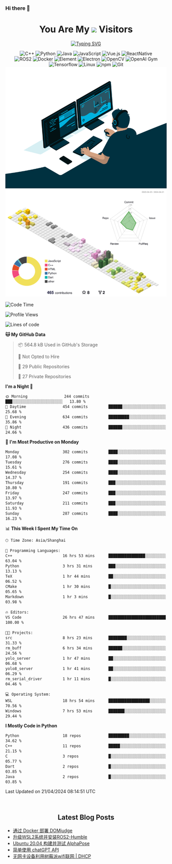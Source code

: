 ### Hi there 👋

<div align="center">
  <h1>
    You Are My <img src="https://profile-counter.glitch.me/fateryu/count.svg"> Visitors
  </h1>
  <!--<img align="center" src="https://github-readme-stats-git-masterrstaa-rickstaa.vercel.app/api?username=FaterYU&show_icons=true&count_private=true"/>-->

  <a href="https://git.io/typing-svg"><img src="https://readme-typing-svg.demolab.com?font=Fira+Code&pause=500&center=true&vCenter=true&random=false&width=435&lines=Talk+is+cheap.+Show+me+the+code." alt="Typing SVG" /></a>

  <img src="https://img.shields.io/badge/C++-512BD4?style=flat-square&logo=cplusplus&logoColor=ffffff" alt="C++">
  <img src="https://img.shields.io/badge/-Python-37A6AB?style=flat-square&logo=python&logoColor=ffffff" alt="Python">
  <img src="https://img.shields.io/badge/-Java-007396?style=flat-square&logo=java&logoColor=ffffff" alt="Java">
  <img src="https://img.shields.io/badge/JavaScript-F7DF1E?style=flat-square&logo=JavaScript&logoColor=ffffff" alt="JavaScript">
  <img src="https://img.shields.io/badge/-Vue.js-4FC08D?style=flat-square&logo=Vue.js&logoColor=ffffff" alt="Vue.js">
  <img src="https://img.shields.io/badge/ReactNative-813144?style=flat-square&logo=react&logoColor=ffffff" alt="ReactNative">
  </br>
  <img src="https://img.shields.io/badge/-ROS2-8DD6F9?style=flat-square&logo=ros&logoColor=ffffff" alt="ROS2">
  <img src="https://img.shields.io/badge/Docker-2496ED?style=flat-square&logo=docker&logoColor=ffffff" alt="Docker">
  <img src="https://img.shields.io/badge/-Element-02845A?style=flat-square&logo=electron&logoColor=ffffff" alt="Element">
  <img src="https://img.shields.io/badge/-Electron-002D71?style=flat-square&logo=element&logoColor=ffffff" alt="Electron">
  <img src="https://img.shields.io/badge/-OpenCV-361522?style=flat-square&logo=opencv&logoColor=ffffff" alt="OpenCV">
  <img src="https://img.shields.io/badge/-OpenAIGym-91302E?style=flat-square&logo=openaigym&logoColor=ffffff" alt="OpenAI Gym">
  </br>
  <img src="https://img.shields.io/badge/-Tensorflow-204366?style=flat-square&logo=tensorflow&logoColor=ffffff" alt="Tensorflow">
  <img src="https://img.shields.io/badge/-Linux-333333?style=flat-square&logo=linux&logoColor=white" alt="Linux">
  <img src="https://img.shields.io/badge/-NPM-CB3837?style=flat-square&logo=npm&logoColor=white" alt="npm">
  <img src="https://img.shields.io/badge/-Git-f05032?style=flat-square&logo=git&logoColor=white" alt="Git">
  </br>
  <img alt="GIF" src="./code.gif?raw=true" />
  </br>
  <!--<img src="https://github-readme-stats.vercel.app/api/top-langs/?username=fateryu&hide=HTML&langs_count=5">-->
  <img src="./profile-3d-contrib/profile-south-season-animate.svg">
  </br>
</div>

<!--START_SECTION:waka-->
![Code Time](http://img.shields.io/badge/Code%20Time-254%20hrs%2012%20mins-blue)

![Profile Views](http://img.shields.io/badge/Profile%20Views-0-blue)

![Lines of code](https://img.shields.io/badge/From%20Hello%20World%20I%27ve%20Written-14.0%20million%20lines%20of%20code-blue)

**🐱 My GitHub Data** 

> 📦 564.8 kB Used in GitHub's Storage 
 > 
> 🚫 Not Opted to Hire
 > 
> 📜 29 Public Repositories 
 > 
> 🔑 27 Private Repositories 
 > 
**I'm a Night 🦉** 

```text
🌞 Morning                244 commits         ███░░░░░░░░░░░░░░░░░░░░░░   13.80 % 
🌆 Daytime                454 commits         ██████░░░░░░░░░░░░░░░░░░░   25.68 % 
🌃 Evening                634 commits         █████████░░░░░░░░░░░░░░░░   35.86 % 
🌙 Night                  436 commits         ██████░░░░░░░░░░░░░░░░░░░   24.66 % 
```
📅 **I'm Most Productive on Monday** 

```text
Monday                   302 commits         ████░░░░░░░░░░░░░░░░░░░░░   17.08 % 
Tuesday                  276 commits         ████░░░░░░░░░░░░░░░░░░░░░   15.61 % 
Wednesday                254 commits         ████░░░░░░░░░░░░░░░░░░░░░   14.37 % 
Thursday                 191 commits         ███░░░░░░░░░░░░░░░░░░░░░░   10.80 % 
Friday                   247 commits         ███░░░░░░░░░░░░░░░░░░░░░░   13.97 % 
Saturday                 211 commits         ███░░░░░░░░░░░░░░░░░░░░░░   11.93 % 
Sunday                   287 commits         ████░░░░░░░░░░░░░░░░░░░░░   16.23 % 
```


📊 **This Week I Spent My Time On** 

```text
🕑︎ Time Zone: Asia/Shanghai

💬 Programming Languages: 
C++                      16 hrs 53 mins      ████████████████░░░░░░░░░   63.04 % 
Python                   3 hrs 31 mins       ███░░░░░░░░░░░░░░░░░░░░░░   13.13 % 
TeX                      1 hr 44 mins        ██░░░░░░░░░░░░░░░░░░░░░░░   06.52 % 
CMake                    1 hr 30 mins        █░░░░░░░░░░░░░░░░░░░░░░░░   05.65 % 
Markdown                 1 hr 3 mins         █░░░░░░░░░░░░░░░░░░░░░░░░   03.98 % 

🔥 Editors: 
VS Code                  26 hrs 47 mins      █████████████████████████   100.00 % 

🐱‍💻 Projects: 
src                      8 hrs 23 mins       ████████░░░░░░░░░░░░░░░░░   31.33 % 
rm_buff                  6 hrs 34 mins       ██████░░░░░░░░░░░░░░░░░░░   24.56 % 
yolo_server              1 hr 47 mins        ██░░░░░░░░░░░░░░░░░░░░░░░   06.68 % 
yolo8_server             1 hr 41 mins        ██░░░░░░░░░░░░░░░░░░░░░░░   06.29 % 
rm_serial_driver         1 hr 11 mins        █░░░░░░░░░░░░░░░░░░░░░░░░   04.46 % 

💻 Operating System: 
WSL                      18 hrs 54 mins      ██████████████████░░░░░░░   70.56 % 
Windows                  7 hrs 53 mins       ███████░░░░░░░░░░░░░░░░░░   29.44 % 
```

**I Mostly Code in Python** 

```text
Python                   18 repos            █████████░░░░░░░░░░░░░░░░   34.62 % 
C++                      11 repos            █████░░░░░░░░░░░░░░░░░░░░   21.15 % 
C                        3 repos             █░░░░░░░░░░░░░░░░░░░░░░░░   05.77 % 
Dart                     2 repos             █░░░░░░░░░░░░░░░░░░░░░░░░   03.85 % 
Java                     2 repos             █░░░░░░░░░░░░░░░░░░░░░░░░   03.85 % 
```




 Last Updated on 21/04/2024 08:14:51 UTC
<!--END_SECTION:waka-->

<div align="center">
  </br>
  <h2>
    Latest Blog Posts
  </h2>
</div>

<!-- BLOGPOSTS:START -->
- [通过 Docker 部署 DOMjudge](https://fater.top/record/domjudge-docker-config/)
- [升级WSL2系统并安装ROS2-Humble](https://fater.top/record/upgrade-wsl-system-install-ros2-humble/)
- [Ubuntu 20.04 构建并测试 AlphaPose](https://fater.top/usage/build-test-alphapose/)
- [简单使用 chatGPT API](https://fater.top/usage/use-chatgpt-api/)
- [无网卡设备利用树莓派wifi联网 | DHCP](https://fater.top/record/raspi-relay-wifi/)
<!-- BLOGPOSTS:END -->
